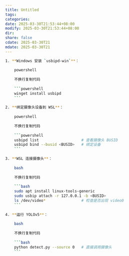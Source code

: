 ```yaml
---
title: Untitled
tags: 
categories: 
date: 2025-03-30T21:53:44+08:00
modify: 2025-03-30T21:53:44+08:00
dir: 
share: false
cdate: 2025-03-30T21
mdate: 2025-03-30T21
---
```

```bash
1. **Windows 安装 `usbipd-win`**：
    
    powershell
    
    不换行复制代码
    
    ```powershell
    winget install usbipd
    ```
    
2. **绑定摄像头设备到 WSL**：
    
    powershell
    
    不换行复制代码
    
    ```powershell
    usbipd list                   # 查看摄像头 BUSID
    usbipd bind --busid <BUSID>   # 绑定设备
    ```
    
3. **WSL 连接摄像头**：
    
    bash
    
    不换行复制代码
    
    ```bash
    sudo apt install linux-tools-generic
    sudo usbip attach -r 127.0.0.1 -b <BUSID>
    ls /dev/video*                # 检查是否出现 video0
    ```
    
4. **运行 YOLOv5**：
    
    bash
    
    不换行复制代码
    
    ```bash
    python detect.py --source 0   # 直接调用摄像头
    ```
```
